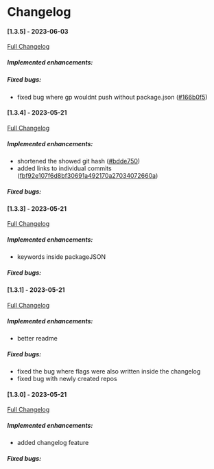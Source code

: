 # Changelog
#### [1.3.5] - 2023-06-03
[Full Changelog](https://github.com/Borecjeborec1/github-publisher/commits/main)

##### Implemented enhancements:

##### Fixed bugs:
-  fixed bug where gp wouldnt push without package.json ([#166b0f5](https://github.com/Borecjeborec1/github-publisher/commit/166b0f547d65091633d534ad6facf1f661eae4df))

#### [1.3.4] - 2023-05-21

[Full Changelog](https://github.com/Borecjeborec1/github-publisher/commits/main)

##### Implemented enhancements:
-  shortened the showed git hash ([#bdde750](https://github.com/Borecjeborec1/github-publisher/commit/bdde7505dd88e5413dc88fe496d89709095f0c97))
-  added links to individual commits ([fbf92e107f6d8bf30691a492170a27034072660a](https://github.com/Borecjeborec1/github-publisher/commit/fbf92e107f6d8bf30691a492170a27034072660a)) 

##### Fixed bugs:

#### [1.3.3] - 2023-05-21

[Full Changelog](https://github.com/Borecjeborec1/github-publisher/commits/main)

##### Implemented enhancements:
-  keywords inside packageJSON 

##### Fixed bugs:

#### [1.3.1] - 2023-05-21
[Full Changelog](https://github.com/Borecjeborec1/github-publisher/commits/main)

##### Implemented enhancements:
- better readme

##### Fixed bugs:
- fixed the bug where flags were also written inside the changelog
- fixed bug with newly created repos


#### [1.3.0] - 2023-05-21

[Full Changelog](https://github.com/Borecjeborec1/github-publisher/commits/main)

##### Implemented enhancements:
- added changelog feature  

##### Fixed bugs:

